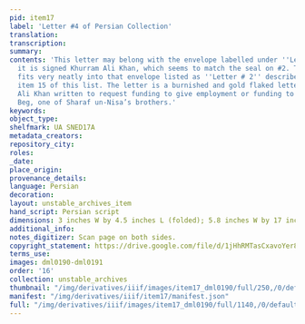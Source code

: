 ```yaml
---
pid: item17
label: 'Letter #4 of Persian Collection'
translation:
transcription:
summary:
contents: 'This letter may belong with the envelope labelled under ''Letter #2'' since
  it is signed Khurram Ali Khan, which seems to match the seal on #2. The letter also
  fits very neatly into that envelope listed as ''Letter # 2'' described as part of
  item 15 of this list. The letter is a burnished and gold flaked letter from Khurram
  Ali Khan written to request funding to give employment or funding to Mirza Daim
  Beg, one of Sharaf un-Nisa’s brothers.'
keywords:
object_type:
shelfmark: UA SNED17A
metadata_creators:
repository_city:
roles:
_date:
place_origin:
provenance_details:
language: Persian
decoration:
layout: unstable_archives_item
hand_script: Persian script
dimensions: 3 inches W by 4.5 inches L (folded); 5.8 inches W by 17 inches L (unfolded)
additional_info:
notes_digitizer: Scan page on both sides.
copyright_statement: https://drive.google.com/file/d/1jHhRMTasCxavoYer89Wn8_Xn65nL0sW0/view?usp=sharing
terms_use:
images: dml0190-dml0191
order: '16'
collection: unstable_archives
thumbnail: "/img/derivatives/iiif/images/item17_dml0190/full/250,/0/default.jpg"
manifest: "/img/derivatives/iiif/item17/manifest.json"
full: "/img/derivatives/iiif/images/item17_dml0190/full/1140,/0/default.jpg"
---
```

